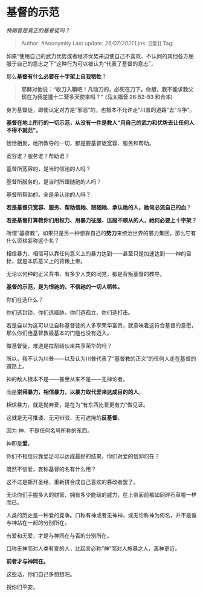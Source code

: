 # 基督的示范
*特朗普是真正的基督徒吗？*

> Author: #Anonymity
> Last update: *26/07/2021*
> Link: [[爱]]
> Tag:

如果“使用自己的武力优势或者经济优势来迫使自己不喜欢、不认同的其他各方屈服于自己的意志之下”这种行为可以被认为“代表了基督的意志”，

那么**基督有什么必要在十字架上自我牺牲**？

> **耶稣对他说：“收刀入鞘吧！凡动刀的，必死在刀下。你想，我不能求我父现在为我差遣十二营多天使来吗？”**
> **(马太福音 26:52-53 和合本)**

身为基督徒，即使认定对方是“邪恶”的，也根本不允许走“川普的道路”去“斗争”。

**基督在地上所行的一切示范，从没有一件是教人“用自己的武力和优势去让任何人不得不就范”。**

恰恰相反，祂所教导的一切，都是要基督徒宽容、服务和帮助。

宽容谁？服务谁？帮助谁？

基督所宽容的，是当时信祂的人吗？

基督所服务的，是当时所跟随祂的人吗？

基督所帮助的，全是承认祂的人吗？

**若是基督只宽容、服务、帮助信祂、跟随祂、承认祂的人，祂何必流自己的血**？

**若是基督打算教你们用权力、用暴力征服、压服不顺从的人，祂何必要上十字架？**

所谓“基督教”，如果只是另一种想靠自己的**势力**来统治世界的暴力集团，那么它有什么资格妄称这个名？

相信暴力、相信可以靠任何意义上的暴力达到——甚至只是加速达到——神的目标，就是本质意义上的背叛上帝。

无论以何种的正义背书、有多少人类的同党，都是背叛基督的教导。

**基督的示范，是为恨祂的、不信祂的一切人牺牲。**

你们在选什么？

你们选封锁，你们选威胁，你们选孤立、你们选打击。

若是自以为这可以让自称基督徒的人多享荣华富贵，就意味着这符合基督的意愿，那么你们连基督教最基本的门槛也没有迈入。

做基督徒，难道是拉帮结伙来共享荣华的吗？

所以，我不认为川普——以及认为川普代表了“基督教的正义”的任何人走在基督的道路上。

神的敌人根本不是——甚至从来不是——无神论者，

而是**崇拜暴力，相信暴力，以暴力取代爱来达成目的的人**。

相信暴力，就是抛弃爱，是在为“有东西比爱更有力”做见证。

这就是无可推诿、无可辩驳、无可遮掩的**反基督**。

因为 神，不是任何名号所称的东西。

神即是**爱**。

你们不相信只靠爱足可以达成最好的结果，你们对爱的信仰何在？

既然不信爱，妄称基督的名有什么用？

这不过是撕开圣经、重新拼合成自己喜欢的篡改者罢了。

无论你们手握多大的财富、拥有多少能级的威力，在上帝面前都如同碎石草棍一样而已。

人类的历史是一种爱的竞争。口称有神或者无神神，或无论称神为何名，并不是谁与神站在一起的分别所在。

有爱和无爱，才是与神同在与否的分别所在。

口称无神而对人类有爱的人，比起言必称“神”而对人施暴之人，离神更近。

**前者才与神同在。**

这些话，你们自己多想想吧。

祝你们平安。
